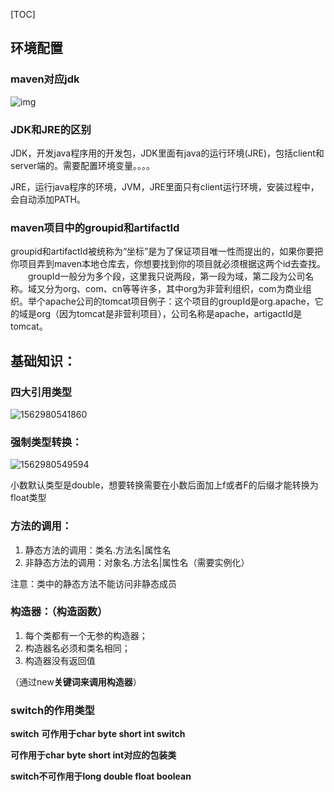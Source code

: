 [TOC]

## 环境配置

### maven对应jdk

![img](https://img-blog.csdn.net/20160218194045423?watermark/2/text/aHR0cDovL2Jsb2cuY3Nkbi5uZXQv/font/5a6L5L2T/fontsize/400/fill/I0JBQkFCMA==/dissolve/70/gravity/Center)

### JDK和JRE的区别

 JDK，开发java程序用的开发包，JDK里面有java的运行环境(JRE)，包括client和server端的。需要配置环境变量。。。。

JRE，运行java程序的环境，JVM，JRE里面只有client运行环境，安装过程中，会自动添加PATH。

### maven项目中的groupid和artifactId

groupid和artifactId被统称为“坐标”是为了保证项目唯一性而提出的，如果你要把你项目弄到maven本地仓库去，你想要找到你的项目就必须根据这两个id去查找。
　　groupId一般分为多个段，这里我只说两段，第一段为域，第二段为公司名称。域又分为org、com、cn等等许多，其中org为非营利组织，com为商业组织。举个apache公司的tomcat项目例子：这个项目的groupId是org.apache，它的域是org（因为tomcat是非营利项目），公司名称是apache，artigactId是tomcat。

##  基础知识：

### 四大引用类型



![1562980541860](C:\Users\weizelin\AppData\Roaming\Typora\typora-user-images\1562980541860.png)

### 强制类型转换：

![1562980549594](C:\Users\weizelin\AppData\Roaming\Typora\typora-user-images\1562980549594.png)

小数默认类型是double，想要转换需要在小数后面加上f或者F的后缀才能转换为float类型

### **方法的调用**：

1. 静态方法的调用：类名.方法名|属性名
2. 非静态方法的调用：对象名.方法名|属性名（需要实例化）

注意：类中的静态方法不能访问非静态成员

### **构造器**：（构造函数）

1. 每个类都有一个无参的构造器；
2. 构造器名必须和类名相同；
3. 构造器没有返回值

（通过new**关键词来调用构造器**）

### switch的作用类型

**switch** **可作用于char byte short int switch**

**可作用于char byte short int对应的包装类**

**switch不可作用于long double float boolean**















